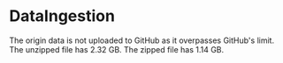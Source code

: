 # DataIngestion
 
The origin data is not uploaded to GitHub as it overpasses GitHub's limit.
The unzipped file has 2.32 GB.
The zipped file has 1.14 GB.
